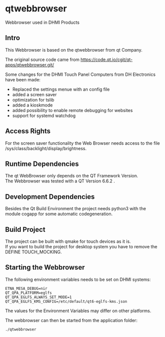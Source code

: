 # qtwebbrowser
Webbrowser used in DHMI Products

## Intro
This Webbrowser is based on the qtwebbrowser from qt Company.

The original source code came from https://code.qt.io/cgit/qt-apps/qtwebbrowser.git/

Some changes for the DHMI Touch Panel Computers from DH Electronics have been made:
  * Replaced the settings menue with an config file
  * added a screen saver
  * optimization for tslib
  * added a kioskmode
  * added possibility to enable remote debugging for websites
  * support for systemd watchdog

## Access Rights
For the screen saver functionality the Web Browser needs access to the file /sys/class/backlight/display/brightness.

## Runtime Dependencies
The qt WebBrowser only depends on the QT Framework Version.  
The Webbrowser was tested with a QT Version 6.6.2 .

## Development Dependencies
Besides the Qt Build Environment the project needs python3 with the module cogapp for some automatic codegeneration.

## Build Project
The project can be built with qmake for touch devices as it is.  
If you want to build the project for desktop system you have to remove the DEFINE TOUCH_MOCKING.

## Starting the Webbrowser
The following environment variables needs to be set on DHMI systems:

```console
ETNA_MESA_DEBUG=nir
QT_QPA_PLATFORM=eglfs
QT_QPA_EGLFS_ALWAYS_SET_MODE=1
QT_QPA_EGLFS_KMS_CONFIG=/etc/default/qt6-eglfs-kms.json
```

The values for the Environment Variables may differ on other platforms.

The webbrowser can then be started from the application folder:
```console
./qtwebbrowser
```
